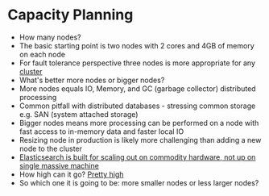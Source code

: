 # Capacity Planning #

* How many nodes?
* The basic starting point is two nodes with 2 cores and 4GB of memory on each node
* For fault tolerance perspective three nodes is more appropriate for any <a href="http://stackoverflow.com/questions/2330562/do-i-absolutely-need-a-minimum-of-3-nodes-servers-for-a-cassandra-cluster-or-wil" target="_blank">cluster</a>
* What's better more nodes or bigger nodes?
* More nodes equals IO, Memory, and GC (garbage collector) distributed processing
* Common pitfall with distributed databases - stressing common storage e.g. SAN (system attached storage)
* Bigger nodes means more processing can be performed on a node with fast access to in-memory data and faster local IO
* Resizing node in production is likely more challenging than adding a new node to the cluster
* <a href="https://www.elastic.co/blog/found-elasticsearch-in-production" target="_blank">Elasticsearch is built for scaling out on commodity hardware, not up on single massive machine</a>
* How high can it go? <a href="https://grey-boundary.io/field-notes-elasticsearch-at-petabyte-scale-on-aws/" target="_blank">Pretty high<a>
* So which one it is going to be: more smaller nodes or less larger nodes?
